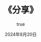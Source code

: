 ---
pageComponent:
  name: Catalogue
  data: 
    path: 《分享》
    imgUrl: 
    description: 本章内容为博主在原教程基础上添加学习笔记，教程版权归原作者所有。
title: 《分享》
date: 2024年8月20日
permalink: /pages/0eb619/
article: false
comment: false
editLink: false
author:
  name: kongqing
  link: https://github.com/kongqingm
---